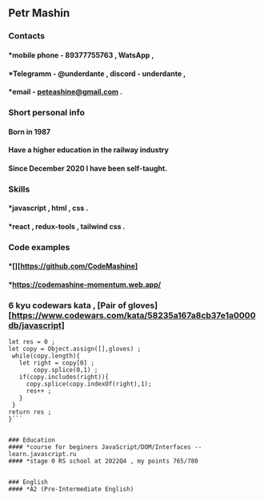 ## Petr Mashin
### Contacts 
#### *mobile phone - 89377755763 , WatsApp , 
#### *Telegramm - @underdante , discord - underdante ,
#### *email - peteashine@gmail.com .


### Short personal info
#### Born in 1987
#### Have a higher education in the railway industry
#### Since December 2020 I have been self-taught.


### Skills
#### *javascript , html , css .
#### *react , redux-tools , tailwind css . 

### Code examples 
#### *[][https://github.com/CodeMashine]
#### *https://codemashine-momentum.web.app/

### 6 kyu codewars kata  , **[Pair of gloves][https://www.codewars.com/kata/58235a167a8cb37e1a0000db/javascript]**
```function numberOfPairs(gloves){
let res = 0 ;
let copy = Object.assign([],gloves) ;
 while(copy.length){
   let right = copy[0] ;
       copy.splice(0,1) ;
   if(copy.includes(right)){
     copy.splice(copy.indexOf(right),1);
     res++ ;
   }
 }
return res ;
}```


### Education 
#### *course for beginers JavaScript/DOM/Interfaces -- learn.javascript.ru
#### *stage 0 RS school at 2022Q4 , my points 765/780


### English
#### *A2 (Pre-Intermediate English) 